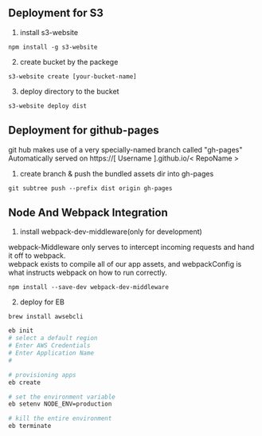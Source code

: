 ## Deployment for S3

1. install s3-website
```
npm install -g s3-website
```

2. create bucket by the packege

```
s3-website create [your-bucket-name]
```

3. deploy directory to the bucket

```
s3-website deploy dist
```

## Deployment for github-pages

git hub makes use of a very specially-named branch called "gh-pages"
Automatically served on https://[ Username ].github.io/< RepoName >

1. create branch & push the bundled assets dir into gh-pages
```
git subtree push --prefix dist origin gh-pages
```

## Node And Webpack Integration

1. install webpack-dev-middleware(only for development)

webpack-Middleware only serves to intercept incoming requests and hand it off to webpack.  
webpack exists to compile all of our app assets, and webpackConfig is what instructs webpack on how to run correctly.  


```
npm install --save-dev webpack-dev-middleware
```

2. deploy for EB

```
brew install awsebcli
```

```bash
eb init
# select a default region
# Enter AWS Credentials
# Enter Application Name
# 
```
```bash
# provisioning apps
eb create
```
```bash
# set the environment variable
eb setenv NODE_ENV=production
```

```bash
# kill the entire environment 
eb terminate
```